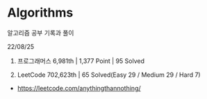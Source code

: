 # Algorithms

알고리즘 공부 기록과 풀이

22/08/25

1. 프로그래머스 6,981th | 1,377 Point | 95 Solved

2. LeetCode 702,623th | 65 Solved(Easy 29 / Medium 29 / Hard 7)

- https://leetcode.com/anythingthannothing/
